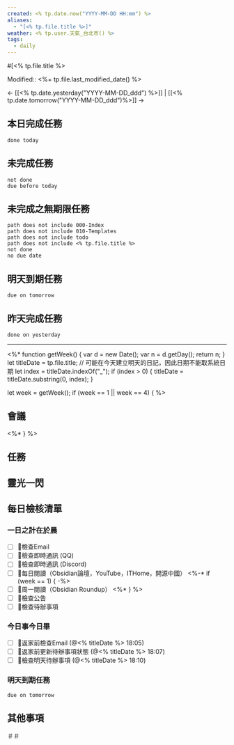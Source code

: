 ```yaml
---
created: <% tp.date.now("YYYY-MM-DD HH:mm") %>
aliases:
  - "[<% tp.file.title %>]"
weather: <% tp.user.天氣_台北市() %>
tags:
  - daily
---
```

#[<% tp.file.title %> 

Modified:: <%+ tp.file.last_modified_date() %>

← [[<% tp.date.yesterday("YYYY-MM-DD_ddd") %>]] | [[<% tp.date.tomorrow("YYYY-MM-DD_ddd")%>]] →

<!--% tp.web.random_picture("1600x900", tp.file.title) %-->

## 本日完成任務
```tasks
done today
```

## 未完成任務
```tasks
not done
due before today
```

## 未完成之無期限任務
```tasks
path does not include 000-Index
path does not include 010-Templates
path does not include todo
path does not include <% tp.file.title %>
not done
no due date
```

## 明天到期任務
```tasks
due on tomorrow
```
## 昨天完成任務
```tasks
done on yesterday
```

----

<%*
function getWeek() {
  var d = new Date();
  var n = d.getDay();
  return n;
}
let titleDate = tp.file.title;  // 可能在今天建立明天的日記，因此日期不能取系統日期
let index = titleDate.indexOf("_");
if (index > 0) {
  titleDate = titleDate.substring(0, index);
}

let week = getWeek();
if (week == 1 || week == 4) {
%>
## 會議

<%* } %>

## 任務

## 靈光一閃

## 每日檢核清單
### 一日之計在於晨
- [ ] 🔵檢查Email
- [ ] 🔵檢查即時通訊 (QQ)
- [ ] 🔵檢查即時通訊 (Discord)
- [ ] 🔵每日閱讀（Obsidian論壇，YouTube，ITHome，開源中國）
<%-*
if (week == 1) {
-%>
- [ ] 🔵周一閱讀（Obsidian Roundup）
<%* } %>
- [ ] 🔵檢查公告
- [ ] 🔵檢查待辦事項

### 今日事今日畢
- [ ] 🔵返家前檢查Email (@<% titleDate %> 18:05)
- [ ] 🔵返家前更新待辦事項狀態 (@<% titleDate %> 18:07)
- [ ] 🔵檢查明天待辦事項 (@<% titleDate %> 18:10)

### 明天到期任務
```tasks
due on tomorrow
```

## 其他事項


＃＃